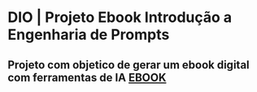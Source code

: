 # DIO | Projeto Ebook Introdução a Engenharia de Prompts

Projeto com objetico de gerar um ebook digital com ferramentas de IA
[EBOOK](https://github.com/luizfelipe1987/Ebook_IAA_Dio/tree/main/5%20-%20Criando%20um%20Ebook%20com%20ChatGPT%20%26%20Midjourney)
----------------------------------------------------------------
